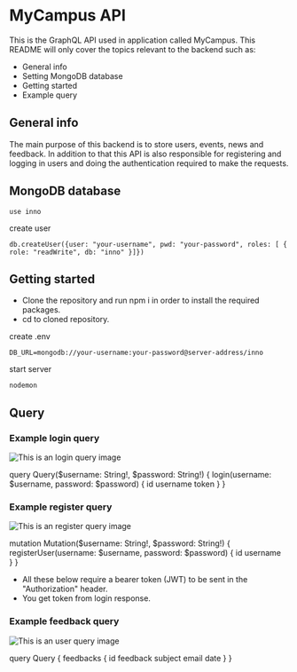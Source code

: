 # MyCampus API

This is the GraphQL API used in application called MyCampus.
This README will only cover the topics relevant to the backend such as:

* General info
* Setting MongoDB database
* Getting started
* Example query

## General info

The main purpose of this backend is to store users, events, news and feedback. 
In addition to that this API is also responsible for registering and logging in users and doing the authentication required to make the requests.

## MongoDB database

```
use inno
```

create user
```
db.createUser({user: "your-username", pwd: "your-password", roles: [ { role: "readWrite", db: "inno" }]})
```

## Getting started

* Clone the repository and run npm i in order to install the required packages.
* cd to cloned repository.

create .env
```
DB_URL=mongodb://your-username:your-password@server-address/inno
```

start server

```
nodemon
```

## Query

### Example login query
![This is an login query image](https://users.metropolia.fi/~teemutr/queryimg/login.png)

query Query($username: String!, $password: String!) {
  login(username: $username, password: $password) {
  id
  username
  token
  }
}

### Example register query
![This is an register query image](https://users.metropolia.fi/~teemutr/queryimg/register.png)

mutation Mutation($username: String!, $password: String!) {
  registerUser(username: $username, password: $password) {
  id
  username  
  }
}


* All these below require a bearer token (JWT) to be sent in the "Authorization" header.
* You get token from login response.


### Example feedback query
![This is an user query image](https://users.metropolia.fi/~teemutr/queryimg/feedbackq.png)

query Query {
  feedbacks {
  id
  feedback
  subject
  email
  date 
  }
}
